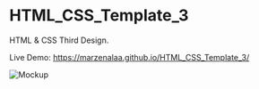 # HTML_CSS_Template_3

HTML &amp; CSS Third Design. 

Live Demo: https://marzenalaa.github.io/HTML_CSS_Template_3/

![Mockup](https://github.com/marzenalaa/HTML_CSS_Template_3/assets/16385263/f0614267-9624-4970-b526-e1f8e5168536)
